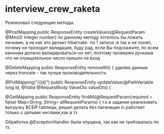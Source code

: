 # interview_crew_raketa
Реализовал следующие методы:

@PostMapping public ResponseEntity createValues(@RequestParam @Min(0) Integer number) по данному методу хотелось бы ложить пачками, а не как это делает hibernate- по 1 записи ;я так и не понял, почему не проходит валидация, буду рад, если Вы подскажите, по всем канонам должно валидироваться-но нет, поэтому проверяю ручками что не отрицательное число пришло на вход

@DeleteMapping public ResponseEntity removeAll() { удаляю данные через truncate - так лучше производительность

@PutMapping("/{id}") public ResponseEntity updateValue(@PathVariable long id, @Valid @RequestBody ValueDto valueDto) {

@GetMapping public ResponseEntity<List> findAll(@RequestParam(required = false) Map<String, String> allRequestParams) { т.к в задании реализовать выгрузку ВСЕЙ таблицы, решил делать без пагинации in работает только с целыми числами,как в тз

Обработка @ExceptionHandler была опущена, так как не требовалась по тз.
